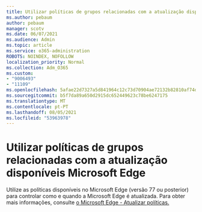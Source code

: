 ```yaml
---
title: Utilizar políticas de grupos relacionadas com a atualização disponíveis Microsoft Edge
ms.author: pebaum
author: pebaum
manager: scotv
ms.date: 06/07/2021
ms.audience: Admin
ms.topic: article
ms.service: o365-administration
ROBOTS: NOINDEX, NOFOLLOW
localization_priority: Normal
ms.collection: Adm_O365
ms.custom:
- "9006493"
- "11109"
ms.openlocfilehash: 5afae22d7327a5d841964c12c73d70904ae72132b82810af74d32fc15ef30d6f
ms.sourcegitcommit: b5f7da89a650d2915dc652449623c78be6247175
ms.translationtype: MT
ms.contentlocale: pt-PT
ms.lasthandoff: 08/05/2021
ms.locfileid: "53963978"
---
```

# <a name="use-update-related-group-policies-available-in-microsoft-edge"></a>Utilizar políticas de grupos relacionadas com a atualização disponíveis Microsoft Edge

Utilize as políticas disponíveis no Microsoft Edge (versão 77 ou posterior) para controlar como e quando a Microsoft Edge é atualizada. Para obter mais informações, consulte [o Microsoft Edge - Atualizar políticas.](/DeployEdge/microsoft-edge-update-policies#available-policies)
